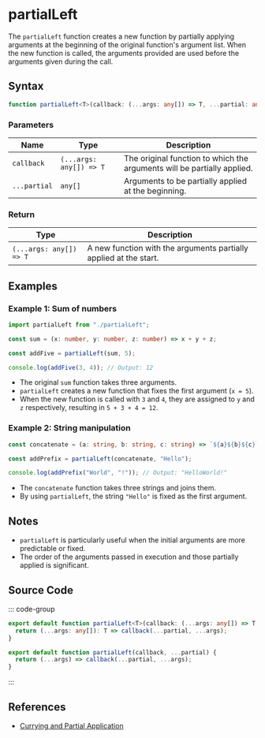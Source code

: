 # partialLeft

The `partialLeft` function creates a new function by partially applying arguments at the beginning of the original function's argument list. When the new function is called, the arguments provided are used before the arguments given during the call.

## Syntax

```typescript
function partialLeft<T>(callback: (...args: any[]) => T, ...partial: any[]): (...args: any[]) => T;
```

### Parameters

| Name        | Type                      | Description                                                         |
|-------------|---------------------------|---------------------------------------------------------------------|
| `callback`  | `(...args: any[]) => T`   | The original function to which the arguments will be partially applied. |
| `...partial`| `any[]`                   | Arguments to be partially applied at the beginning.               |

### Return

| Type                      | Description                                                  |
|---------------------------|------------------------------------------------------------|
| `(...args: any[]) => T` | A new function with the arguments partially applied at the start.  |

## Examples

### Example 1: Sum of numbers
```typescript
import partialLeft from "./partialLeft";

const sum = (x: number, y: number, z: number) => x + y + z;

const addFive = partialLeft(sum, 5);

console.log(addFive(3, 4)); // Output: 12
```

- The original `sum` function takes three arguments.
- `partialLeft` creates a new function that fixes the first argument (`x = 5`).
- When the new function is called with `3` and `4`, they are assigned to `y` and `z` respectively, resulting in `5 + 3 + 4 = 12`.

### Example 2: String manipulation
```typescript
const concatenate = (a: string, b: string, c: string) => `${a}${b}${c}`;

const addPrefix = partialLeft(concatenate, "Hello");

console.log(addPrefix("World", "!")); // Output: "HelloWorld!"
```

- The `concatenate` function takes three strings and joins them.
- By using `partialLeft`, the string `"Hello"` is fixed as the first argument.

## Notes

- `partialLeft` is particularly useful when the initial arguments are more predictable or fixed.
- The order of the arguments passed in execution and those partially applied is significant.

## Source Code

::: code-group
```typescript
export default function partialLeft<T>(callback: (...args: any[]) => T, ...partial: any[]): (...args: any[]) => T {
  return (...args: any[]): T => callback(...partial, ...args);
}
```

```javascript
export default function partialLeft(callback, ...partial) {
  return (...args) => callback(...partial, ...args);
}
```
:::

## References

- [Currying and Partial Application](https://developer.mozilla.org/en-US/docs/Glossary/Currying)